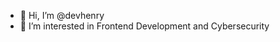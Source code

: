 - 👋 Hi, I’m @devhenry
- 👀 I’m interested in Frontend Development and Cybersecurity


<!---
devhenry/devhenry is a ✨ special ✨ repository because its `README.md` (this file) appears on your GitHub profile.
You can click the Preview link to take a look at your changes.
--->
